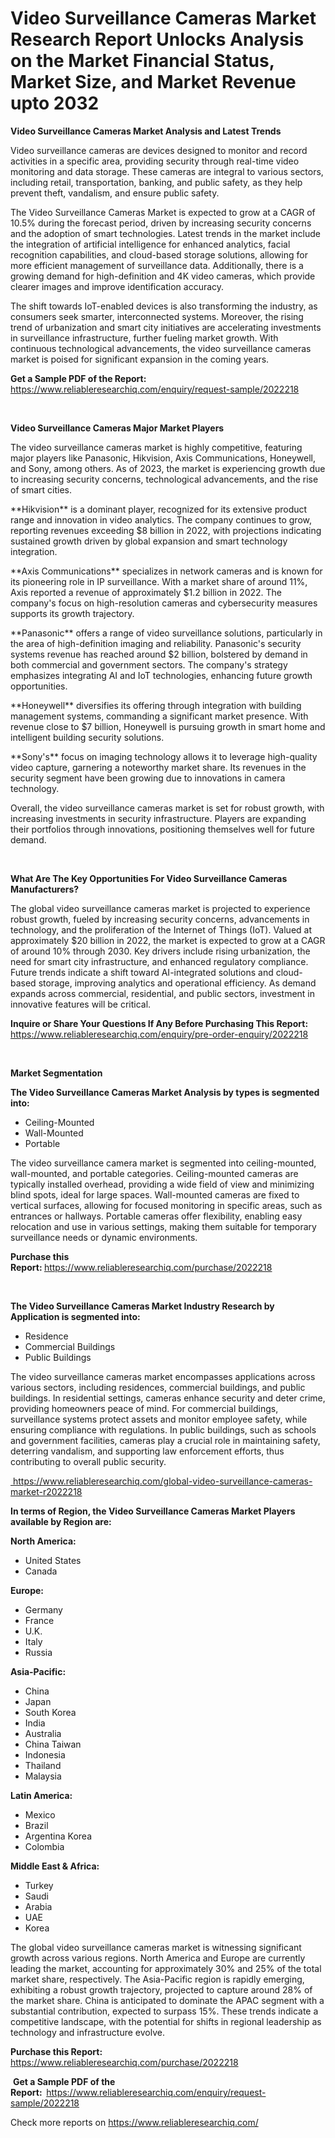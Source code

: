 <p><h1>Video Surveillance Cameras Market Research Report Unlocks Analysis on the Market Financial Status, Market Size, and Market Revenue upto 2032</h1></p><p><strong>Video Surveillance Cameras Market Analysis and Latest Trends</strong></p>
<p><p>Video surveillance cameras are devices designed to monitor and record activities in a specific area, providing security through real-time video monitoring and data storage. These cameras are integral to various sectors, including retail, transportation, banking, and public safety, as they help prevent theft, vandalism, and ensure public safety.</p><p>The Video Surveillance Cameras Market is expected to grow at a CAGR of 10.5% during the forecast period, driven by increasing security concerns and the adoption of smart technologies. Latest trends in the market include the integration of artificial intelligence for enhanced analytics, facial recognition capabilities, and cloud-based storage solutions, allowing for more efficient management of surveillance data. Additionally, there is a growing demand for high-definition and 4K video cameras, which provide clearer images and improve identification accuracy.</p><p>The shift towards IoT-enabled devices is also transforming the industry, as consumers seek smarter, interconnected systems. Moreover, the rising trend of urbanization and smart city initiatives are accelerating investments in surveillance infrastructure, further fueling market growth. With continuous technological advancements, the video surveillance cameras market is poised for significant expansion in the coming years.</p></p>
<p><strong>Get a Sample PDF of the Report:&nbsp;</strong> <a href="https://www.reliableresearchiq.com/enquiry/request-sample/2022218?utm_campaign=2265&utm_medium=2&utm_source=Github&utm_content=ia&utm_term=06042025&utm_id=video-surveillance-cameras">https://www.reliableresearchiq.com/enquiry/request-sample/2022218</a></p>
<p>&nbsp;</p>
<p><strong>Video Surveillance Cameras Major Market Players</strong></p>
<p><p>The video surveillance cameras market is highly competitive, featuring major players like Panasonic, Hikvision, Axis Communications, Honeywell, and Sony, among others. As of 2023, the market is experiencing growth due to increasing security concerns, technological advancements, and the rise of smart cities.</p><p>**Hikvision** is a dominant player, recognized for its extensive product range and innovation in video analytics. The company continues to grow, reporting revenues exceeding $8 billion in 2022, with projections indicating sustained growth driven by global expansion and smart technology integration.</p><p>**Axis Communications** specializes in network cameras and is known for its pioneering role in IP surveillance. With a market share of around 11%, Axis reported a revenue of approximately $1.2 billion in 2022. The company's focus on high-resolution cameras and cybersecurity measures supports its growth trajectory.</p><p>**Panasonic** offers a range of video surveillance solutions, particularly in the area of high-definition imaging and reliability. Panasonic's security systems revenue has reached around $2 billion, bolstered by demand in both commercial and government sectors. The company's strategy emphasizes integrating AI and IoT technologies, enhancing future growth opportunities.</p><p>**Honeywell** diversifies its offering through integration with building management systems, commanding a significant market presence. With revenue close to $7 billion, Honeywell is pursuing growth in smart home and intelligent building security solutions.</p><p>**Sony's** focus on imaging technology allows it to leverage high-quality video capture, garnering a noteworthy market share. Its revenues in the security segment have been growing due to innovations in camera technology.</p><p>Overall, the video surveillance cameras market is set for robust growth, with increasing investments in security infrastructure. Players are expanding their portfolios through innovations, positioning themselves well for future demand.</p></p>
<p>&nbsp;</p>
<p><strong>What Are The Key Opportunities For Video Surveillance Cameras Manufacturers?</strong></p>
<p><p>The global video surveillance cameras market is projected to experience robust growth, fueled by increasing security concerns, advancements in technology, and the proliferation of the Internet of Things (IoT). Valued at approximately $20 billion in 2022, the market is expected to grow at a CAGR of around 10% through 2030. Key drivers include rising urbanization, the need for smart city infrastructure, and enhanced regulatory compliance. Future trends indicate a shift toward AI-integrated solutions and cloud-based storage, improving analytics and operational efficiency. As demand expands across commercial, residential, and public sectors, investment in innovative features will be critical.</p></p>
<p><strong>Inquire or Share Your Questions If Any Before Purchasing This Report:</strong> <a href="https://www.reliableresearchiq.com/enquiry/pre-order-enquiry/2022218?utm_campaign=2265&utm_medium=2&utm_source=Github&utm_content=ia&utm_term=06042025&utm_id=video-surveillance-cameras">https://www.reliableresearchiq.com/enquiry/pre-order-enquiry/2022218</a></p>
<p>&nbsp;</p>
<p><strong>Market Segmentation</strong></p>
<p><strong>The Video Surveillance Cameras Market Analysis by types is segmented into:</strong></p>
<p><ul><li>Ceiling-Mounted</li><li>Wall-Mounted</li><li>Portable</li></ul></p>
<p><p>The video surveillance camera market is segmented into ceiling-mounted, wall-mounted, and portable categories. Ceiling-mounted cameras are typically installed overhead, providing a wide field of view and minimizing blind spots, ideal for large spaces. Wall-mounted cameras are fixed to vertical surfaces, allowing for focused monitoring in specific areas, such as entrances or hallways. Portable cameras offer flexibility, enabling easy relocation and use in various settings, making them suitable for temporary surveillance needs or dynamic environments.</p></p>
<p><strong>Purchase this Report:&nbsp;</strong><a href="https://www.reliableresearchiq.com/purchase/2022218?utm_campaign=2265&utm_medium=2&utm_source=Github&utm_content=ia&utm_term=06042025&utm_id=video-surveillance-cameras">https://www.reliableresearchiq.com/purchase/2022218</a></p>
<p>&nbsp;</p>
<p><strong>The Video Surveillance Cameras Market Industry Research by Application is segmented into:</strong></p>
<p><ul><li>Residence</li><li>Commercial Buildings</li><li>Public Buildings</li></ul></p>
<p><p>The video surveillance cameras market encompasses applications across various sectors, including residences, commercial buildings, and public buildings. In residential settings, cameras enhance security and deter crime, providing homeowners peace of mind. For commercial buildings, surveillance systems protect assets and monitor employee safety, while ensuring compliance with regulations. In public buildings, such as schools and government facilities, cameras play a crucial role in maintaining safety, deterring vandalism, and supporting law enforcement efforts, thus contributing to overall public security.</p></p>
<p><a href="https://www.reliableresearchiq.com/global-video-surveillance-cameras-market-r2022218?utm_campaign=2265&utm_medium=2&utm_source=Github&utm_content=ia&utm_term=06042025&utm_id=video-surveillance-cameras">&nbsp;https://www.reliableresearchiq.com/global-video-surveillance-cameras-market-r2022218</a></p>
<p><strong>In terms of Region, the Video Surveillance Cameras Market Players available by Region are:</strong></p>
<p>
    <p> <strong> North America: </strong>
        <ul>
            <li>United States</li>
            <li>Canada</li>
        </ul>
        </p> 
    <p> <strong> Europe: </strong>
        <ul>
            <li>Germany</li>
            <li>France</li>
            <li>U.K.</li>
            <li>Italy</li>
            <li>Russia</li>
        </ul>
        </p> 
    <p> <strong> Asia-Pacific: </strong>
        <ul>
            <li>China</li>
            <li>Japan</li>
            <li>South Korea</li>
            <li>India</li>
            <li>Australia</li>
            <li>China Taiwan</li>
            <li>Indonesia</li>
            <li>Thailand</li>
            <li>Malaysia</li>
        </ul>
        </p> 
    <p> <strong> Latin America: </strong>
        <ul>
            <li>Mexico</li>
            <li>Brazil</li>
            <li>Argentina Korea</li>
            <li>Colombia</li>
        </ul>
        </p> 
    <p> <strong> Middle East & Africa: </strong>
        <ul>
            <li>Turkey</li>
            <li>Saudi</li>
            <li>Arabia</li>
            <li>UAE</li>
            <li>Korea</li>
        </ul>
    </p>
    </p>
<p><p>The global video surveillance cameras market is witnessing significant growth across various regions. North America and Europe are currently leading the market, accounting for approximately 30% and 25% of the total market share, respectively. The Asia-Pacific region is rapidly emerging, exhibiting a robust growth trajectory, projected to capture around 28% of the market share. China is anticipated to dominate the APAC segment with a substantial contribution, expected to surpass 15%. These trends indicate a competitive landscape, with the potential for shifts in regional leadership as technology and infrastructure evolve.</p></p>
<p><strong>Purchase this Report: </strong><a href="https://www.reliableresearchiq.com/purchase/2022218?utm_campaign=2265&utm_medium=2&utm_source=Github&utm_content=ia&utm_term=06042025&utm_id=video-surveillance-cameras">https://www.reliableresearchiq.com/purchase/2022218</a></p>
<p>&nbsp;<strong>Get a Sample PDF of the Report:&nbsp;&nbsp;</strong><a href="https://www.reliableresearchiq.com/enquiry/request-sample/2022218?utm_campaign=2265&utm_medium=2&utm_source=Github&utm_content=ia&utm_term=06042025&utm_id=video-surveillance-cameras">https://www.reliableresearchiq.com/enquiry/request-sample/2022218</a></p>
<p><strong></strong></p>
<p>Check more reports on <a href="https://www.reliableresearchiq.com/?utm_campaign=2265&utm_medium=2&utm_source=Github&utm_content=ia&utm_term=06042025&utm_id=video-surveillance-cameras">https://www.reliableresearchiq.com/</a></p>